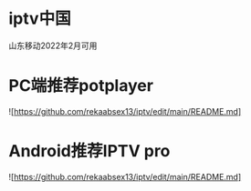 # iptv中国
山东移动2022年2月可用
# PC端推荐potplayer
![https://github.com/rekaabsex13/iptv/edit/main/README.md]
# Android推荐IPTV pro
![https://github.com/rekaabsex13/iptv/edit/main/README.md]
